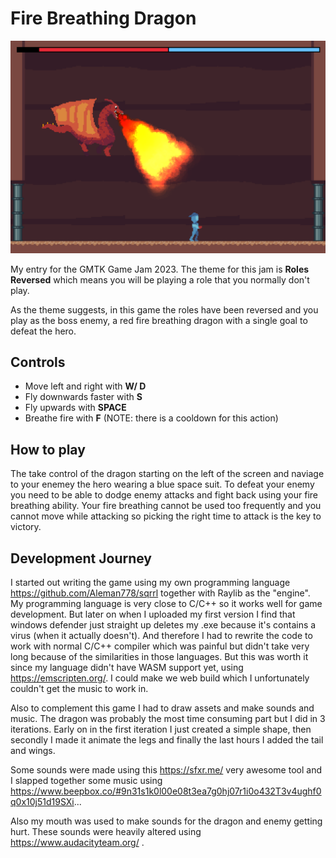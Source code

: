 # Fire Breathing Dragon
![Screenshot](https://raw.githubusercontent.com/Aleman778/Fire-Breathing-Dragon/main/screenshot.png?token=GHSAT0AAAAAAB5JL4KA7Z3BLPPY4CUKC7AQZFLBOIQ)

My entry for the GMTK Game Jam 2023. 
The theme for this jam is **Roles Reversed** which means you will be playing a role that you normally don't play.

As the theme suggests, in this game the roles have been reversed and you play as the boss enemy, a red fire breathing dragon with a single goal to defeat the hero.

## Controls
- Move left and right with **W/ D**
- Fly downwards faster with **S**
- Fly upwards with **SPACE**
- Breathe fire with **F** (NOTE: there is a cooldown for this action)

## How to play
The take control of the dragon starting on the left of the screen and naviage to 
your enemey the hero wearing a blue space suit. To defeat your enemy you need to 
be able to dodge enemy attacks and fight back using your fire breathing ability.
Your fire breathing cannot be used too frequently and you cannot move while
attacking so picking the right time to attack is the key to victory.

## Development Journey

I started out writing the game using my own programming language https://github.com/Aleman778/sqrrl together with Raylib as the "engine". My programming language is very close to C/C++ so it works well for game development. But later on when I uploaded my first version I find that windows defender just straight up deletes my .exe because it's contains a virus (when it actually doesn't). And therefore I had to rewrite the code to work with normal C/C++ compiler which was painful but didn't take very long because of the similarities in those languages. But this was worth it since my language didn't have WASM support yet, using https://emscripten.org/. I could make we web build which I unfortunately couldn't get the music to work in.

Also to complement this game I had to draw assets and make sounds and music. The dragon was probably the most time consuming part but I did in 3 iterations. Early on in the first iteration I just created a simple shape, then secondly I made it animate the legs and finally the last hours I added the tail and wings.

Some sounds were made using this https://sfxr.me/  very awesome tool and I slapped together some music using https://www.beepbox.co/#9n31s1k0l00e08t3ea7g0hj07r1i0o432T3v4ughf0q0x10j51d19SXi...

Also my mouth was used to make sounds for the dragon and enemy getting hurt. These sounds were heavily altered using https://www.audacityteam.org/ .

